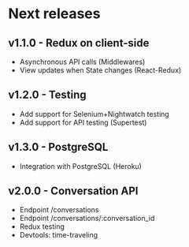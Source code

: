 # Next releases

## v1.1.0 - Redux on client-side

- Asynchronous API calls (Middlewares)
- View updates when State changes (React-Redux)

## v1.2.0 - Testing

- Add support for Selenium+Nightwatch testing
- Add support for API testing (Supertest)

## v1.3.0 - PostgreSQL

- Integration with PostgreSQL (Heroku)

## v2.0.0 - Conversation API

- Endpoint /conversations
- Endpoint /conversations/:conversation_id
- Redux testing
- Devtools: time-traveling
